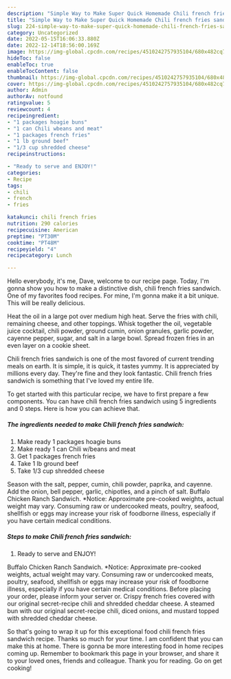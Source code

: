 ```yaml
---
description: "Simple Way to Make Super Quick Homemade Chili french fries sandwich"
title: "Simple Way to Make Super Quick Homemade Chili french fries sandwich"
slug: 224-simple-way-to-make-super-quick-homemade-chili-french-fries-sandwich
category: Uncategorized
date: 2022-05-15T16:06:33.880Z
date: 2022-12-14T18:56:00.169Z
image: https://img-global.cpcdn.com/recipes/4510242757935104/680x482cq70/chili-french-fries-sandwich-recipe-main-photo.jpg
hideToc: false
enableToc: true
enableTocContent: false
thumbnail: https://img-global.cpcdn.com/recipes/4510242757935104/680x482cq70/chili-french-fries-sandwich-recipe-main-photo.jpg
cover: https://img-global.cpcdn.com/recipes/4510242757935104/680x482cq70/chili-french-fries-sandwich-recipe-main-photo.jpg
author: Admin
authorAv: notfound
ratingvalue: 5
reviewcount: 4
recipeingredient:
- "1 packages hoagie buns"
- "1 can Chili wbeans and meat"
- "1 packages french fries"
- "1 lb ground beef"
- "1/3 cup shredded cheese"
recipeinstructions:

- "Ready to serve and ENJOY!"
categories:
- Recipe
tags:
- chili
- french
- fries

katakunci: chili french fries 
nutrition: 290 calories
recipecuisine: American
preptime: "PT30M"
cooktime: "PT48M"
recipeyield: "4"
recipecategory: Lunch

---
```



Hello everybody, it's me, Dave, welcome to our recipe page. Today, I'm gonna show you how to make a distinctive dish, chili french fries sandwich. One of my favorites food recipes. For mine, I'm gonna make it a bit unique. This will be really delicious.

Heat the oil in a large pot over medium high heat. Serve the fries with chili, remaining cheese, and other toppings. Whisk together the oil, vegetable juice cocktail, chili powder, ground cumin, onion granules, garlic powder, cayenne pepper, sugar, and salt in a large bowl. Spread frozen fries in an even layer on a cookie sheet.

Chili french fries sandwich is one of the most favored of current trending meals on earth. It is simple, it is quick, it tastes yummy. It is appreciated by millions every day. They're fine and they look fantastic. Chili french fries sandwich is something that I've loved my entire life.


To get started with this particular recipe, we have to first prepare a few components. You can have chili french fries sandwich using 5 ingredients and 0 steps. Here is how you can achieve that.

<!--inarticleads1-->

##### The ingredients needed to make Chili french fries sandwich:

1. Make ready 1 packages hoagie buns
1. Make ready 1 can Chili w/beans and meat
1. Get 1 packages french fries
1. Take 1 lb ground beef
1. Take 1/3 cup shredded cheese


Season with the salt, pepper, cumin, chili powder, paprika, and cayenne. Add the onion, bell pepper, garlic, chipotles, and a pinch of salt. Buffalo Chicken Ranch Sandwich. *Notice: Approximate pre-cooked weights, actual weight may vary. Consuming raw or undercooked meats, poultry, seafood, shellfish or eggs may increase your risk of foodborne illness, especially if you have certain medical conditions. 

<!--inarticleads2-->

##### Steps to make Chili french fries sandwich:


1. Ready to serve and ENJOY!

Buffalo Chicken Ranch Sandwich. *Notice: Approximate pre-cooked weights, actual weight may vary. Consuming raw or undercooked meats, poultry, seafood, shellfish or eggs may increase your risk of foodborne illness, especially if you have certain medical conditions. Before placing your order, please inform your server or. Crispy french fries covered with our original secret-recipe chili and shredded cheddar cheese. A steamed bun with our original secret-recipe chili, diced onions, and mustard topped with shredded cheddar cheese. 

So that's going to wrap it up for this exceptional food chili french fries sandwich recipe. Thanks so much for your time. I am confident that you can make this at home. There is gonna be more interesting food in home recipes coming up. Remember to bookmark this page in your browser, and share it to your loved ones, friends and colleague. Thank you for reading. Go on get cooking!
